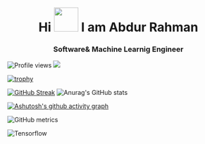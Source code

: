 
<h1 align="center"> Hi <img src="https://c.tenor.com/yWSRmymbuBkAAAAM/waving-hi.gif width="55px" height="55px" "> I am Abdur Rahman</h1> 

<h3 align="center"> Software& Machine Learnig Engineer </h3> 


![Profile views](https://gpvc.arturio.dev/Abdurrahmans)  ![](https://visitor-badge.glitch.me/badge?page_id=Abdurrahmans.Abdurrahmans)  

[![trophy](https://github-profile-trophy.vercel.app/?username=Abdurrahmans)](https://github.com/ryo-ma/github-profile-trophy)

[![GitHub Streak](https://streak-stats.demolab.com?user=Abdurrahmans&theme=tokyonight&border_radius=4.5)](https://git.io/streak-stats)  ![Anurag's GitHub stats](https://github-readme-stats.vercel.app/api?username=Abdurrahmans&theme=tokyonight&show_icons=true)    

[![Ashutosh's github activity graph](https://activity-graph.herokuapp.com/graph?username=Abdurrahmans&theme=react-dark)](https://github.com/ashutosh00710/github-readme-activity-graph)

![GitHub metrics](https://metrics.lecoq.io/Abdurrahmans)  


<p dir="auto">
   <a target="blank" rel="noopener noreferrer nofollow" herf="	https://camo.githubusercontent.com/0dc77879e3ee5ed…f722d7468652d6261646765266c6f676f3d66617374617069">
      <img src="https://camo.githubusercontent.com/80ab2110fcef930…56e736f72666c6f77266c6f676f436f6c6f723d7768697465" alt="Tensorflow" data-canonical-src="https://img.shields.io/badge/TensorFlow-FF6F00?style=for-the-badge&logo=tensorflow&logoColor=white" style="max-width: 100%;">&nbsp;

   </a>
</p>





